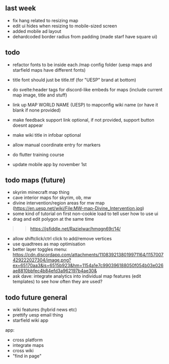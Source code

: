 ## last week

- fix hang related to resizing map
- edit ui hides when resizing to mobile-sized screen
- added mobile ad layout
- dehardcoded border radius from padding (made starf have square ui)

## todo

- refactor fonts to be inside each /map config folder (uesp maps and starfield maps have different fonts)
- title font should just be title.ttf (for "UESP" brand at bottom)
- do svelte:header tags for discord-like embeds for maps (include current map image, title and stuff)
- link up MAP WORLD NAME (UESP) to mapconfig wiki name (or have it blank if none provided)
- make feedback support link optional, if not provided, support button doesnt appear
- make wiki title in infobar optional
- allow manual coordinate entry for markers


- do flutter training course
- update mobile app by november 1st


## todo maps (future)
- skyrim minecraft map thing
- cave interior maps for skyrim, ob, mw
- divine intervention/region areas for mw map (https://en.uesp.net/wiki/File:MW-map-Divine_Intervention.jpg)
- some kind of tutorial on first non-cookie load to tell user how to use ui
- drag and edit polygon at the same time
>> https://jsfiddle.net/Razielwar/hmqgn69r/14/
- allow shiftclick/ctrl click to add/remove vertices
- use quadtrees as map optimisation
- better layer toggles menu:
https://cdn.discordapp.com/attachments/1108392138019971164/1157007429222027304/image.png?ex=65170aa3&is=6515b923&hm=1154a1e7c990396188050f054b03e026ae8810bbfec4b84efd3a962197b4ae30&
- ask dave: integrate analytics into individual map features (edit templates) to see how often they are used?


## todo future general
- wiki features (hybrid news etc)
- prettify uesp email thing
- starfield wiki app

app:
- cross platform
- integrate maps
- cross wiki
- "find in page"